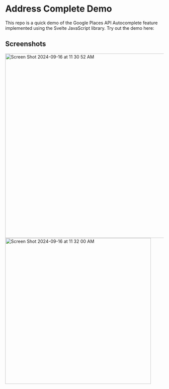 # Address Complete Demo

This repo is a quick demo of the Google Places API Autocomplete feature implemented using the Svelte JavaScript library. Try out the demo here:

## Screenshots
<img width="585" alt="Screen Shot 2024-09-16 at 11 30 52 AM" src="https://github.com/user-attachments/assets/7f830513-55df-42db-b1f8-8453577675e3">
<img width="463" alt="Screen Shot 2024-09-16 at 11 32 00 AM" src="https://github.com/user-attachments/assets/1ae89523-9c84-462b-8db8-beb4a46ce651">
